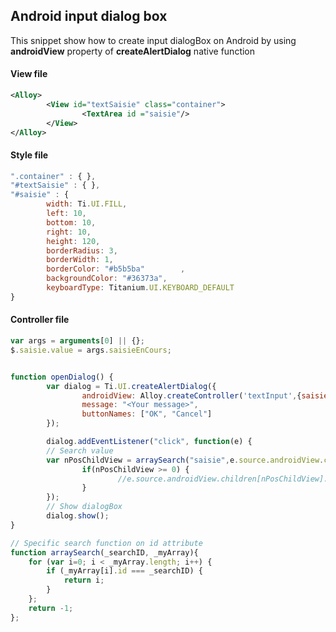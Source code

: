 ## Android input dialog box

This snippet show how to create input dialogBox on Android by using **androidView** property of **createAlertDialog** native function
 
#### View file

```xml
<Alloy>
        <View id="textSaisie" class="container">
                <TextArea id ="saisie"/>
        </View>
</Alloy>
```

#### Style file
```javascript
".container" : { },
"#textSaisie" : { },
"#saisie" : {
        width: Ti.UI.FILL,
        left: 10,
        bottom: 10,
        right: 10,
        height: 120,
        borderRadius: 3,
        borderWidth: 1,
        borderColor: "#b5b5ba"        ,
        backgroundColor: "#36373a",
        keyboardType: Titanium.UI.KEYBOARD_DEFAULT
}
```

#### Controller file
```javascript
var args = arguments[0] || {};
$.saisie.value = args.saisieEnCours;


function openDialog() {
        var dialog = Ti.UI.createAlertDialog({
                androidView: Alloy.createController('textInput',{saisieEnCours: "<Text to display if value already exists>"}).getView(),
                message: "<Your message>",
                buttonNames: ["OK", "Cancel"]
        });

        dialog.addEventListener("click", function(e) {
        // Search value
        var nPosChildView = arraySearch("saisie",e.source.androidView.children);
                if(nPosChildView >= 0) {
                        //e.source.androidView.children[nPosChildView].value // Get the input value
                }
        });
        // Show dialogBox
        dialog.show();
}

// Specific search function on id attribute
function arraySearch(_searchID, _myArray){
    for (var i=0; i < _myArray.length; i++) {
        if (_myArray[i].id === _searchID) {
            return i;
        }
    };
    return -1;
};
```
